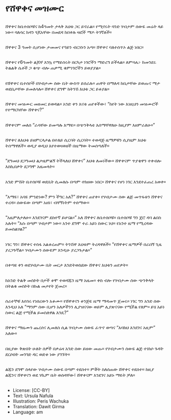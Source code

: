 # የሸዋቀና መዝሙር

##
ሸዋቀና ከቤተሰቦቹና ከ4ዓመት ታላቅ እህቱ ጋር ይኖራል። የሚኖሩት ባንድ ሃብታም ሰውዬ መሬት ላይ ነው። ባለሳር ክዳን ጎጆአቸው በመደዳ ከበቀሉ ዛፎች ማዶ ትገኛለች።

##
ሸዋቀና 3 ዓመት ሲሆነው ታመመና የዓይን ብርሃኑን አጣ። ሸዋቀና ባለተሰጥኦ ልጅ ነበር።

##
ሸዋቀና የ6ዓመት ልጆቸ እንኳ የማይሰሩት በርካታ ነገሮችን ማድረግ ይችላል። ለምሳሌ፦ ከመንደሩ ትልልቅ ሴቶች ጋ ቁጭ ብሎ ጠቃሚ ቁምነገሮችን ይወያያል።

##
የሸዋቀና ቤተሰቦች በሃብታሙ ሰው ቤት ውስጥ ይሰራሉ። ጠዋት በማለዳ ከቤታቸው ይወጡና ማታ ወደቤታቸው ይመለሳሉ። ሸዋቀና ደግሞ ከትንሽ እህቱ ጋር ይቆያል።

##
ሸዋቀና መዝሙር መዘመር ይወዳል። አንድ ቀን እናቱ ጠየቀችው፣ “ከየት ነው እነዚህን መዝሙሮች የተማርካቸው ሸዋቀና?”

##
ሸዋቀናም መለሰ “ራሳቸው ይመጣሉ እማዬ። በጭንቅላቴ እሰማቸዋለሁ ከዚያም እዘምራለሁ።”

##
ሸዋቀና ለእህቱ ይዘምርላታል በተለይ ሲርባት ሲርባት። ተወዳጅ ዜማዎቹን ሲያዜም እህቱ ትሰማዋለች። ወዲያ ወዲህ እየተወዛወዘች በዜማው ትመሰጣለች።

##
“ደግመህ ደጋግመህ ልታዜምልኝ ትችላለህ ሸዋቀና” እህቱ ለመነችው። ሸዋቀናም ጥያቄዋን ተቀብሎ እስኪበቃት ደጋግሞ አዜመላት።

##
አንድ ምሽት ቤተሰቦቹ ወደቤት ሲመለሱ በጣም ተክዘው ነበር። ሸዋቀና የሆነ ነገር እንደተፈጠረ አወቀ።

##
“እማዬ፣ አባዬ ምንድነው? ምን ችግር አለ?” ሸዋቀና ጠየቀ። የሃብታሙ ሰው ልጅ መጥፋቱን ሸዋቀና ተረዳ። ሰውዬው በጣም አዘነ፣ ብቸኝነትም ተሰማው።

##
“አዜምለታለሁ። እንደገናም ደስተኛ ይሆናል።” አለ ሸዋቀና ለቤተሰቦቹ። ቤተሰቦቹ ግን ጀሮ ዳባ ልበስ አሉት። “እሱ በጣም ሃብታም ነው። አንተ ደግሞ ተራ አይነ ስውር ነህ። የአንተ ዜማ የሚረዳው ይመስልሃል?”

##
ነገር ግን፣ ሸዋቀና ተስፋ አልቆረጠም። ትንሽዋ እህቱም ትረዳዋለች። “የሸዋቀና ዜማዎች በራበኝ ጊዜ ያረጋጉኛል። ሃብታሙን ሰውዬም እንዲሁ ያረጋጉታል።”

##
በቀጣዩ ቀን ወደሃብታሙ ቤት መርታ እንድትወስደው ሸዋቀና እህቱን ጠየቃት።

##
ከአንድ ትልቅ መስኮት በታች ቆሞ ተወዳጁን ዜማ አዜመ። ቀስ ብሎ የሃብታሙ ሰው ጭንቅላት በትልቁ መስኮት በኩል መታየት ጀመረ።

##
ሰራተኞቹ እየሰሩ የነበረውን አቆሙ። የሸዋቀናን ቆንጅዬ ዜማ ማዳመጥ ጀመሩ። ነገር ግን አንድ ሰው እንዲህ አለ “ማንም ሰው ቢሆን አለቃችንን ሊያዝናናው ወይም ሊያጽናናው የሚችል የለም። ይሄ አይነ ስውር ልጅ የሚችል ይመስለዋል እንዴ?”

##
ሸዋቀና ማዜሙን ጨረሰና ሊመለስ ሲል ሃብታሙ ሰውዬ ፈጥኖ ወጣና “እባክህ እንደገና አዚም” አለው።

##
በዚያው ቅጽበት ሁለት ሰዎች በቃሬዛ አንድ ሰው ይዘው መጡ። የሃብታሙን ሰውዬ ልጅ ተነክሶ ጉዳት ደርሶበት መንገድ ዳር ወድቆ ነው ያገኙት።

##
ልጁን ደግሞ ስላየው ሃብታሙ ሰውዬ በጣም ተደሰተ። ምቾት ስለሰጠው ሸዋቀና ተደሰተ። ከዚያ ልጁንና ሸዋቀናን ወደ ሃኪም ቤት ወሰዳቸው፤ ሸዋቀናም እንደገና አይኑ ማዬት ቻለ።

##
* License: [CC-BY]
* Text: Ursula Nafula
* Illustration: Peris Wachuka
* Translation: Dawit Girma
* Language: am

